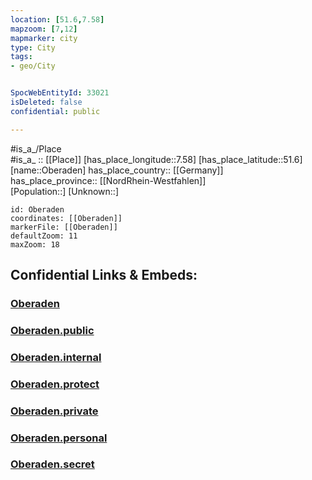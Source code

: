 ```yaml
---
location: [51.6,7.58] 
mapzoom: [7,12] 
mapmarker: city 
type: City
tags:
- geo/City


SpocWebEntityId: 33021
isDeleted: false
confidential: public

---
```

#is_a_/Place  
#is_a_ :: [[Place]] 
[has_place_longitude::7.58] 
[has_place_latitude::51.6] 
[name::Oberaden] 
has_place_country:: [[Germany]]  
has_place_province:: [[NordRhein-Westfahlen]]  
[Population::] 
[Unknown::] 


```leaflet
id: Oberaden
coordinates: [[Oberaden]] 
markerFile: [[Oberaden]] 
defaultZoom: 11 
maxZoom: 18
```


## Confidential Links & Embeds: 

### [Oberaden](/_Standards/Earth/Continent/Europe/Europe~Central/Germany/Germany~West/Nordrhein-Westfalen/counties~NW/Unna/cities~Unna/Bergkamen/Oberaden.md) 

### [Oberaden.public](/_public/Earth/Continent/Europe/Europe~Central/Germany/Germany~West/Nordrhein-Westfalen/counties~NW/Unna/cities~Unna/Bergkamen/Oberaden.public.md) 

### [Oberaden.internal](/_internal/Earth/Continent/Europe/Europe~Central/Germany/Germany~West/Nordrhein-Westfalen/counties~NW/Unna/cities~Unna/Bergkamen/Oberaden.internal.md) 

### [Oberaden.protect](/_protect/Earth/Continent/Europe/Europe~Central/Germany/Germany~West/Nordrhein-Westfalen/counties~NW/Unna/cities~Unna/Bergkamen/Oberaden.protect.md) 

### [Oberaden.private](/_private/Earth/Continent/Europe/Europe~Central/Germany/Germany~West/Nordrhein-Westfalen/counties~NW/Unna/cities~Unna/Bergkamen/Oberaden.private.md) 

### [Oberaden.personal](/_personal/Earth/Continent/Europe/Europe~Central/Germany/Germany~West/Nordrhein-Westfalen/counties~NW/Unna/cities~Unna/Bergkamen/Oberaden.personal.md) 

### [Oberaden.secret](/_secret/Earth/Continent/Europe/Europe~Central/Germany/Germany~West/Nordrhein-Westfalen/counties~NW/Unna/cities~Unna/Bergkamen/Oberaden.secret.md)


